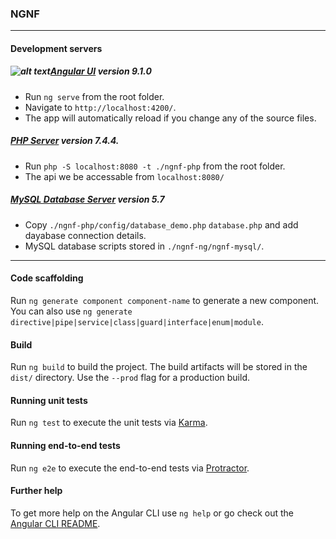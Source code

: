 ### NGNF

---

#### Development servers
[logo]: https://github.com/adam-p/markdown-here/raw/master/src/common/images/icon48.png


##### ![alt text](https://angular.io/assets/images/logos/angular/angular.png)[Angular UI](https://github.com/angular/angular-cli) version 9.1.0
* Run `ng serve` from the root folder.
* Navigate to `http://localhost:4200/`. 
* The app will automatically reload if you change any of the source files.


##### [PHP Server](https://www.php.net/ChangeLog-7.php) version 7.4.4.
* Run `php -S localhost:8080 -t ./ngnf-php` from the root folder.
* The api we be accessable from `localhost:8080/`


##### [MySQL Database Server](https://dev.mysql.com/doc/relnotes/mysql/5.7/en/news-5-7-22.html) version 5.7
* Copy `./ngnf-php/config/database_demo.php` `database.php` and add dayabase connection details.
* MySQL database scripts stored in `./ngnf-ng/ngnf-mysql/`.


---

#### Code scaffolding
Run `ng generate component component-name` to generate a new component. You can also use `ng generate directive|pipe|service|class|guard|interface|enum|module`.


#### Build
Run `ng build` to build the project. The build artifacts will be stored in the `dist/` directory. Use the `--prod` flag for a production build.


#### Running unit tests
Run `ng test` to execute the unit tests via [Karma](https://karma-runner.github.io).


#### Running end-to-end tests
Run `ng e2e` to execute the end-to-end tests via [Protractor](http://www.protractortest.org/).


#### Further help
To get more help on the Angular CLI use `ng help` or go check out the [Angular CLI README](https://github.com/angular/angular-cli/blob/master/README.md).
